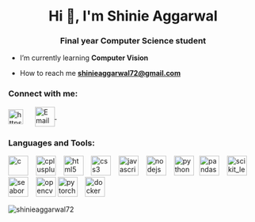 <h1 align="center">Hi 👋, I'm Shinie Aggarwal</h1>
<h3 align="center">Final year Computer Science student</h3>

- I’m currently learning **Computer Vision**

- How to reach me **shinieaggarwal72@gmail.com**

<h3 align="left">Connect with me:</h3>
<p align="left">
<a href="https://linkedin.com/in/shinieaggarwal" target="blank"><img align="center" src="https://upload.wikimedia.org/wikipedia/commons/e/e8/Linkedin-logo-blue-In-square-40px.png" title="LinkedIn" alt="https://www.linkedin.com/in/shinieaggarwal/" height="30" width="30" /></a>&nbsp;&nbsp;&nbsp;&nbsp;&nbsp;
<a href="mailto:shinieaggarwal72@gmail.com">
        <img align="center" src="https://upload.wikimedia.org/wikipedia/commons/6/6d/Gmail-highres_2.png" title="Email" alt="Email" height="40" width="40" />
    </a>&nbsp;&nbsp;&nbsp;&nbsp;&nbsp;
</p>

<h3 align="left">Languages and Tools:</h3>
<p align="left"> 
<img src="https://upload.wikimedia.org/wikipedia/commons/1/18/C_Programming_Language.svg" title="C" alt="c" width="40" height="40"/> &nbsp;&nbsp;
<img src="https://upload.wikimedia.org/wikipedia/commons/1/18/ISO_C%2B%2B_Logo.svg" title="C++" alt="cplusplus" width="40" height="40"/> &nbsp;&nbsp; 
<img src="https://upload.wikimedia.org/wikipedia/commons/6/61/HTML5_logo_and_wordmark.svg" title="HTML5" alt="html5" width="40" height="40"/> &nbsp;&nbsp; 
<img src="https://upload.wikimedia.org/wikipedia/commons/d/d5/CSS3_logo_and_wordmark.svg" title="CSS3" alt="css3" width="40" height="40"/> &nbsp;&nbsp; 
<img src="https://upload.wikimedia.org/wikipedia/commons/b/b9/JavaScript_shield_logo_%28no_text%29.svg" title="JavaScript" alt="javascript" width="40" height="40"/> &nbsp;&nbsp;
<img src="https://upload.wikimedia.org/wikipedia/commons/d/d9/Node.js_logo.svg" title="Node.js" alt="nodejs" width="40" height="40"/> &nbsp;&nbsp;
<img src="https://s3.dualstack.us-east-2.amazonaws.com/pythondotorg-assets/media/files/python-logo-only.svg" title="Python" alt="python" width="40" height="40"/> &nbsp; 
<img src="https://upload.wikimedia.org/wikipedia/commons/e/ed/Pandas_logo.svg" title="Pandas" alt="pandas" width="40" height="40"/>&nbsp; &nbsp;
<img src="https://upload.wikimedia.org/wikipedia/commons/0/05/Scikit_learn_logo_small.svg" title="Scikit learn" alt="scikit_learn" width="40" height="40"/> &nbsp;&nbsp; 
<img src="https://seaborn.pydata.org/_images/logo-mark-lightbg.svg" title="Seaborn" alt="seaborn" width="40" height="40"/> &nbsp;&nbsp; 
<img src="https://www.vectorlogo.zone/logos/opencv/opencv-icon.svg" title="OpenCV" alt="opencv" width="40" height="40"/>
<img src="https://upload.wikimedia.org/wikipedia/commons/9/99/Pytorch-svgrepo-com.svg" title="PyTorch" alt="pytorch" width="40" height="40"/> &nbsp;&nbsp;
<img src="https://upload.wikimedia.org/wikipedia/commons/a/a7/Docker-svgrepo-com.svg" title="Docker" alt='docker' width="40" height="40"/> &nbsp;&nbsp;
</p>

<p><img align="center" src="https://github-readme-stats.vercel.app/api/top-langs?username=shinieaggarwal72&show_icons=true&locale=en&layout=compact" alt="shinieaggarwal72" /></p>

<!--<p><img align="center" src="https://github-readme-streak-stats.herokuapp.com/?user=shinieaggarwal72&" alt="shinieaggarwal72" /></p>-->


